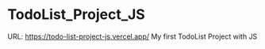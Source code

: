 # TodoList_Project_JS
URL: https://todo-list-project-js.vercel.app/
My first TodoList Project with JS
